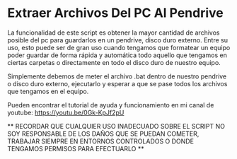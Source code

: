 # Extraer Archivos Del PC Al Pendrive

La funcionalidad de este script es obtener la mayor cantidad de archivos posible del pc para guardarlos en un pendrive, disco duro externo. Entre su uso, esto puede ser de gran uso cuando tengamos que formatear un equipo poder guardar de forma rápida y automática todo aquello que tengamos en ciertas carpetas o directamente en todo el disco duro de nuestro equipo.

Simplemente debemos de meter el archivo .bat dentro de nuestro pendrive o disco duro externo, ejecutarlo y esperar a que se pase todos los archivos que tengamos en el equipo.

Pueden encontrar el tutorial de ayuda y funcionamiento en mi canal de youtube: https://youtu.be/0Gk-KpJf2pU

** RECORDAR QUE CUALQUIER USO INADECUADO SOBRE EL SCRIPT NO SOY RESPONSABLE DE LOS DAÑOS QUE SE PUEDAN COMETER, TRABAJAR SIEMPRE EN ENTORNOS CONTROLADOS O DONDE TENGAMOS PERMISOS PARA EFECTUARLO ** 
